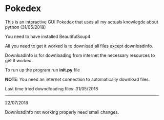 # Pokedex
                                                                                   
This is an interactive GUI Pokedex that uses all my actuals knowlegde about python (31/05/2018)

You need to have installed BeautifulSoup4

All you need to get it worked is to download all files except downloadinfo.

Downloadinfo is for downloading from internet the necessary resources to get it worked.

To run up the program run __init.py__ file

__NOTE__: You need an internet connection to automatically download files. 

Last time tried downdloading files: 31/05/2018

---------------------------------------------------------------------------

22/07/2018

DownloadInfo not working properly need small changes.
